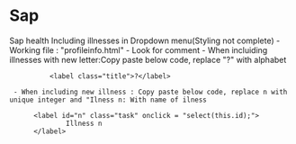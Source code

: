 # Sap
Sap health
Including illnesses in Dropdown menu(Styling not complete)
     - Working file : "profileinfo.html"
     - Look for comment <!---------List of checkboxes and options----------->
     - When incluiding illnesses with new letter:Copy paste below code, replace "?" with alphabet
              
              <label class="title">?</label>
              
     - When including new illness : Copy paste below code, replace n with unique integer and "Ilness n: With name of ilness
     
          <label id="n" class="task" onclick = "select(this.id);">
                  Illness n
          </label>
